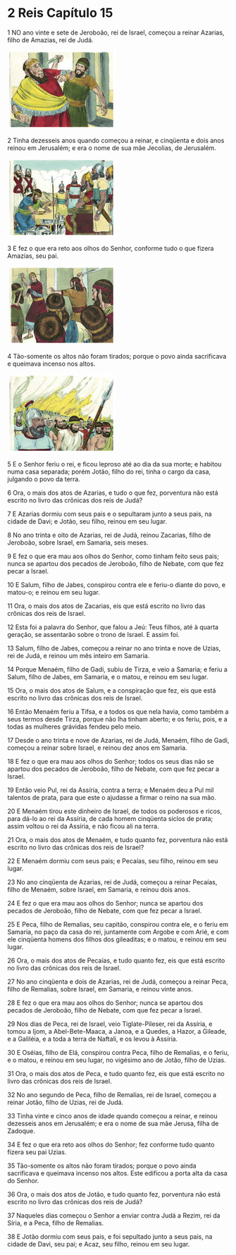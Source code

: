 # 2 Reis Capítulo 15

1	NO ano vinte e sete de Jeroboão, rei de Israel, começou a reinar Azarias, filho de Amazias, rei de Judá.

![](.img/12_2Ki_15_01_RG.jpg)

2	Tinha dezesseis anos quando começou a reinar, e cinqüenta e dois anos reinou em Jerusalém; e era o nome de sua mãe Jecolias, de Jerusalém.

![](.img/12_2Ki_15_02_RG.jpg)

3	E fez o que era reto aos olhos do Senhor, conforme tudo o que fizera Amazias, seu pai.

![](.img/12_2Ki_15_03_RG.jpg)

4	Tão-somente os altos não foram tirados; porque o povo ainda sacrificava e queimava incenso nos altos.

![](.img/12_2Ki_15_04_RG.jpg)

5	E o Senhor feriu o rei, e ficou leproso até ao dia da sua morte; e habitou numa casa separada; porém Jotão, filho do rei, tinha o cargo da casa, julgando o povo da terra.

6	Ora, o mais dos atos de Azarias, e tudo o que fez, porventura não está escrito no livro das crônicas dos reis de Judá?

7	E Azarias dormiu com seus pais e o sepultaram junto a seus pais, na cidade de Davi; e Jotão, seu filho, reinou em seu lugar.

8	No ano trinta e oito de Azarias, rei de Judá, reinou Zacarias, filho de Jeroboão, sobre Israel, em Samaria, seis meses.

9	E fez o que era mau aos olhos do Senhor, como tinham feito seus pais; nunca se apartou dos pecados de Jeroboão, filho de Nebate, com que fez pecar a Israel.

10	E Salum, filho de Jabes, conspirou contra ele e feriu-o diante do povo, e matou-o; e reinou em seu lugar.

11	Ora, o mais dos atos de Zacarias, eis que está escrito no livro das crônicas dos reis de Israel.

12	Esta foi a palavra do Senhor, que falou a Jeú: Teus filhos, até à quarta geração, se assentarão sobre o trono de Israel. E assim foi.

13	Salum, filho de Jabes, começou a reinar no ano trinta e nove de Uzias, rei de Judá, e reinou um mês inteiro em Samaria.

14	Porque Menaém, filho de Gadi, subiu de Tirza, e veio a Samaria; e feriu a Salum, filho de Jabes, em Samaria, e o matou, e reinou em seu lugar.

15	Ora, o mais dos atos de Salum, e a conspiração que fez, eis que está escrito no livro das crônicas dos reis de Israel.

16	Então Menaém feriu a Tifsa, e a todos os que nela havia, como também a seus termos desde Tirza, porque não lha tinham aberto; e os feriu, pois, e a todas as mulheres grávidas fendeu pelo meio.

17	Desde o ano trinta e nove de Azarias, rei de Judá, Menaém, filho de Gadi, começou a reinar sobre Israel, e reinou dez anos em Samaria.

18	E fez o que era mau aos olhos do Senhor; todos os seus dias não se apartou dos pecados de Jeroboão, filho de Nebate, com que fez pecar a Israel.

19	Então veio Pul, rei da Assíria, contra a terra; e Menaém deu a Pul mil talentos de prata, para que este o ajudasse a firmar o reino na sua mão.

20	E Menaém tirou este dinheiro de Israel, de todos os poderosos e ricos, para dá-lo ao rei da Assíria, de cada homem cinqüenta siclos de prata; assim voltou o rei da Assíria, e não ficou ali na terra.

21	Ora, o mais dos atos de Menaém, e tudo quanto fez, porventura não está escrito no livro das crônicas dos reis de Israel?

22	E Menaém dormiu com seus pais; e Pecaías, seu filho, reinou em seu lugar.

23	No ano cinqüenta de Azarias, rei de Judá, começou a reinar Pecaías, filho de Menaém, sobre Israel, em Samaria, e reinou dois anos.

24	E fez o que era mau aos olhos do Senhor; nunca se apartou dos pecados de Jeroboão, filho de Nebate, com que fez pecar a Israel.

25	E Peca, filho de Remalias, seu capitão, conspirou contra ele, e o feriu em Samaria, no paço da casa do rei, juntamente com Argobe e com Arié, e com ele cinqüenta homens dos filhos dos gileaditas; e o matou, e reinou em seu lugar.

26	Ora, o mais dos atos de Pecaías, e tudo quanto fez, eis que está escrito no livro das crônicas dos reis de Israel.

27	No ano cinqüenta e dois de Azarias, rei de Judá, começou a reinar Peca, filho de Remalias, sobre Israel, em Samaria, e reinou vinte anos.

28	E fez o que era mau aos olhos do Senhor; nunca se apartou dos pecados de Jeroboão, filho de Nebate, com que fez pecar a Israel.

29	Nos dias de Peca, rei de Israel, veio Tiglate-Pileser, rei da Assíria, e tomou a Ijom, a Abel-Bete-Maaca, a Janoa, e a Quedes, a Hazor, a Gileade, e a Galiléia, e a toda a terra de Naftali, e os levou à Assíria.

30	E Oséias, filho de Elá, conspirou contra Peca, filho de Remalias, e o feriu, e o matou, e reinou em seu lugar, no vigésimo ano de Jotão, filho de Uzias.

31	Ora, o mais dos atos de Peca, e tudo quanto fez, eis que está escrito no livro das crônicas dos reis de Israel.

32	No ano segundo de Peca, filho de Remalias, rei de Israel, começou a reinar Jotão, filho de Uzias, rei de Judá.

33	Tinha vinte e cinco anos de idade quando começou a reinar, e reinou dezesseis anos em Jerusalém; e era o nome de sua mãe Jerusa, filha de Zadoque.

34	E fez o que era reto aos olhos do Senhor; fez conforme tudo quanto fizera seu pai Uzias.

35	Tão-somente os altos não foram tirados; porque o povo ainda sacrificava e queimava incenso nos altos. Este edificou a porta alta da casa do Senhor.

36	Ora, o mais dos atos de Jotão, e tudo quanto fez, porventura não está escrito no livro das crônicas dos reis de Judá?

37	Naqueles dias começou o Senhor a enviar contra Judá a Rezim, rei da Síria, e a Peca, filho de Remalias.

38	E Jotão dormiu com seus pais, e foi sepultado junto a seus pais, na cidade de Davi, seu pai; e Acaz, seu filho, reinou em seu lugar.

